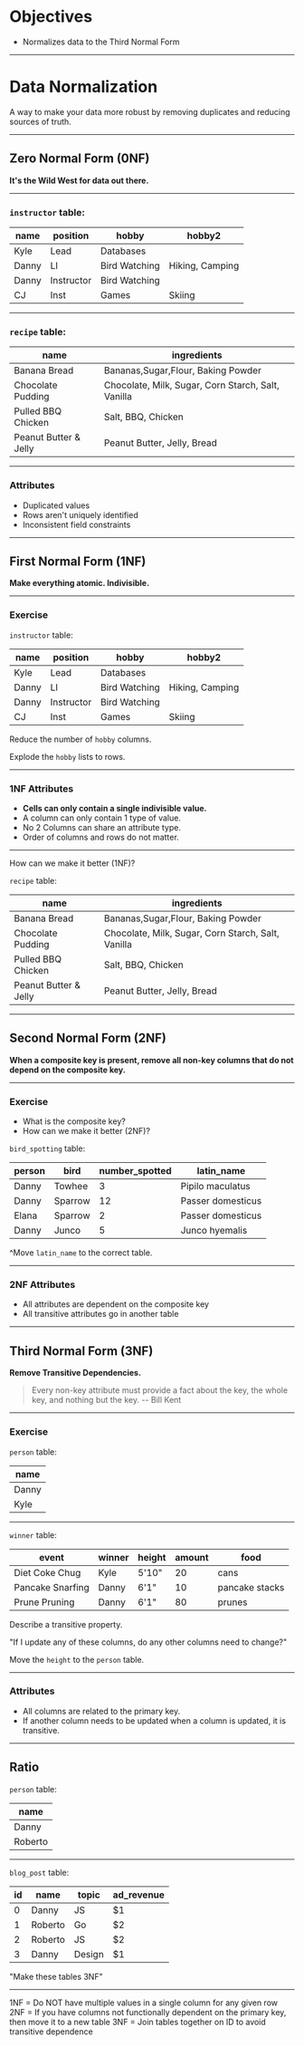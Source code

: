 # Objectives

* Normalizes data to the Third Normal Form

---

# Data Normalization

A way to make your data more robust by removing duplicates and reducing sources of truth.

---

## Zero Normal Form (0NF)

**It's the Wild West for data out there.**

---

###  `instructor` table:

| name | position | hobby | hobby2 |
| ---- | -------- | ----- | ------ |
| Kyle | Lead | Databases | |
| Danny | LI | Bird Watching | Hiking, Camping |
| Danny | Instructor | Bird Watching | |
| CJ | Inst | Games | Skiing |

---

###  `recipe` table:

| name | ingredients |
| ---- | ------------ |
| Banana Bread | Bananas,Sugar,Flour, Baking Powder |
| Chocolate Pudding | Chocolate, Milk, Sugar, Corn Starch, Salt, Vanilla |
| Pulled BBQ Chicken | Salt, BBQ, Chicken |
| Peanut Butter & Jelly | Peanut Butter, Jelly, Bread |

---

### Attributes

* Duplicated values
* Rows aren't uniquely identified
* Inconsistent field constraints

---

## First Normal Form (1NF)

**Make everything atomic. Indivisible.**

---

### Exercise

`instructor` table:

| name | position | hobby | hobby2 |
| ---- | -------- | ----- | ------ |
| Kyle | Lead | Databases | |
| Danny | LI | Bird Watching | Hiking, Camping |
| Danny | Instructor | Bird Watching | |
| CJ | Inst | Games | Skiing |

Reduce the number of `hobby` columns.

Explode the `hobby` lists to rows.

---

### 1NF Attributes

* **Cells can only contain a single indivisible value.**
* A column can only contain 1 type of value.
* No 2 Columns can share an attribute type.
* Order of columns and rows do not matter.

---

How can we make it better (1NF)?

`recipe` table:

| name | ingredients |
| ---- | ------------ |
| Banana Bread | Bananas,Sugar,Flour, Baking Powder |
| Chocolate Pudding | Chocolate, Milk, Sugar, Corn Starch, Salt, Vanilla |
| Pulled BBQ Chicken | Salt, BBQ, Chicken |
| Peanut Butter & Jelly | Peanut Butter, Jelly, Bread |

---

## Second Normal Form (2NF)

**When a composite key is present, remove all non-key columns that do not depend on the composite key.**

---

### Exercise

- What is the composite key?
- How can we make it better (2NF)?

`bird_spotting` table:

| **person** | **bird** | number_spotted | latin_name |
| -------- | ----------- | ------ | ----------- |
| Danny | Towhee | 3 | Pipilo maculatus |
| Danny | Sparrow | 12 | Passer domesticus |
| Elana | Sparrow | 2 | Passer domesticus |
| Danny | Junco | 5 | Junco hyemalis |

^Move `latin_name` to the correct table.

---

### 2NF Attributes

* All attributes are dependent on the composite key
* All transitive attributes go in another table

---

## Third Normal Form (3NF)

**Remove Transitive Dependencies.**

> Every non-key attribute must provide a fact about the key, the whole key, and nothing but the key.
> -- Bill Kent

---

### Exercise

`person` table:

| **name** |
| -------- |
| Danny |
| Kyle |

---

`winner` table:

| **event** | winner | height | amount | food |
| --------- | ------ | ------ | ------ | ---- |
| Diet Coke Chug | Kyle | 5'10" | 20 | cans |
| Pancake Snarfing | Danny | 6'1" | 10 | pancake stacks |
| Prune Pruning | Danny | 6'1" | 80 | prunes |

Describe a transitive property.

"If I update any of these columns, do any other columns need to change?"

Move the `height` to the `person` table.

---

### Attributes

* All columns are related to the primary key.
* If another column needs to be updated when a column is updated, it is transitive.

---

## Ratio

`person` table:

| **name** |
| ---- |
| Danny |
| Roberto |

---

`blog_post` table:

| **id** | name | topic | ad_revenue |
| ------ | ---- | ----- | ---------- |
| 0 | Danny | JS | $1 |
| 1 | Roberto | Go | $2 |
| 2 | Roberto | JS | $2 |
| 3 | Danny | Design | $1 |

"Make these tables 3NF"

---

1NF = Do NOT have multiple values in a single column for any given row
2NF = If you have columns not functionally dependent on the primary key, then move it to a new table
3NF = Join tables together on ID to avoid transitive dependence
